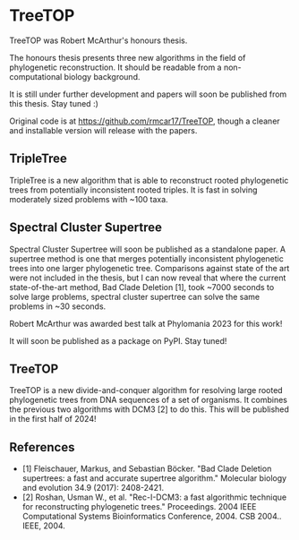 # TreeTOP

TreeTOP was Robert McArthur's honours thesis.

The honours thesis presents three new algorithms in the field of phylogenetic reconstruction. It should be readable from a non-computational biology background.

It is still under further development and papers will soon be published from this thesis. Stay tuned :)

Original code is at <https://github.com/rmcar17/TreeTOP>, though a cleaner and installable version will release with the papers.

## TripleTree

TripleTree is a new algorithm that is able to reconstruct rooted phylogenetic trees from potentially inconsistent rooted triples. It is fast in solving moderately sized problems with ~100 taxa.

## Spectral Cluster Supertree

Spectral Cluster Supertree will soon be published as a standalone paper. A supertree method is one that merges potentially inconsistent phylogenetic trees into one larger phylogenetic tree. Comparisons against state of the art were not included in the thesis, but I can now reveal that where the current state-of-the-art method, Bad Clade Deletion [1], took ~7000 seconds to solve large problems, spectral cluster supertree can solve the same problems in ~30 seconds.

Robert McArthur was awarded best talk at Phylomania 2023 for this work!

It will soon be published as a package on PyPI. Stay tuned!

## TreeTOP

TreeTOP is a new divide-and-conquer algorithm for resolving large rooted phylogenetic trees from DNA sequences of a set of organisms. It combines the previous two algorithms with DCM3 [2] to do this. This will be published in the first half of 2024!

## References

- [1] Fleischauer, Markus, and Sebastian Böcker. "Bad Clade Deletion supertrees: a fast and accurate supertree algorithm." Molecular biology and evolution 34.9 (2017): 2408-2421.
- [2] Roshan, Usman W., et al. "Rec-I-DCM3: a fast algorithmic technique for reconstructing phylogenetic trees." Proceedings. 2004 IEEE Computational Systems Bioinformatics Conference, 2004. CSB 2004.. IEEE, 2004.
